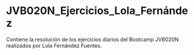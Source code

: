 # JVB020N_Ejercicios_Lola_Fernández
Contiene la resolución de los ejercicios diarios del Bootcamp JVB020N realizados por Lola Fernández Fuentes.
